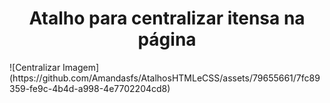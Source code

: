 <h1 align="center">Atalho para centralizar itensa na página</h1>
![Centralizar Imagem](https://github.com/Amandasfs/AtalhosHTMLeCSS/assets/79655661/7fc89359-fe9c-4b4d-a998-4e7702204cd8)
